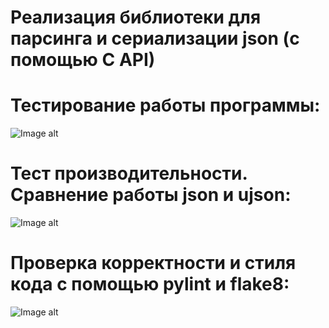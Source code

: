 # Реализация библиотеки для парсинга и сериализации json (с помощью C API)

# Тестирование работы программы:
![Image alt](https://github.com/VetaShine/OOPch/blob/main/hw9_1.png)

# Тест производительности. Сравнение работы json и ujson:
![Image alt](https://github.com/VetaShine/OOPch/blob/main/h9_2.png)

# Проверка корректности и стиля кода с помощью pylint и flake8:
![Image alt](https://github.com/VetaShine/OOPch/blob/main/hw9_3.png)
